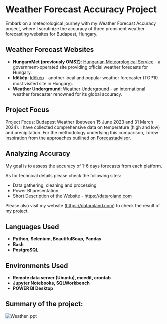 # Weather Forecast Accuracy Project

Embark on a meteorological journey with my Weather Forecast Accuracy project, where I scrutinize the accuracy of three prominent weather forecasting websites for Budapest, Hungary.

## Weather Forecast Websites

- **HungaroMet (previously OMSZ)**: [Hungarian Meteorological Service](https://met.hu) - a government-operated site providing official weather forecasts for Hungary.
- **Időkép**: [Időkép](https://www.idokep.hu/) - another local and popular weather forecaster (TOP10 most visited site in Hungary).
- **Weather Underground**: [Weather Underground](https://www.wunderground.com/) - an international weather forecaster renowned for its global accuracy.

## Project Focus

Project Focus: Budapest Weather (between 15 June 2023 and 31 March 2024). I have collected comprehensive data on temperature (high and low) and precipitation. For the methodology underlying this comparison, I drew inspiration from the approaches outlined on [Forecastadvisor](https://www.forecastadvisor.com/).

## Analyzing Accuracy

My goal is to assess the accuracy of 1-6 days forecasts from each platform.




As for technical details please check the following sites:
 - Data gathering, cleaning and processing
 - Power BI presentation
 - Short Description of the Website - https://dataroland.com

Please also visit my website (https://dataroland.com) to check the result of my project.
<br />


<h2>Languages Used</h2>

- <b>Python, Selenium, BeautifulSoup, Pandas</b>
- <b>Bash</b>
- <b>PostgreSQL</b>


<h2>Environments Used </h2>

- <b>Remote data server (Ubuntu), mcedit, crontab</b>
- <b>Jupyter Notebooks, SQLWorkbench</b>
- <b>POWER BI Desktop</b>

<h2>Summary of the project:</h2>

![Weather_ppt](https://github.com/dataroland/Weather_Forecast_Accuracy_Comparision/assets/145594847/a747e1e6-684c-461b-a628-9af61d5435a1)


